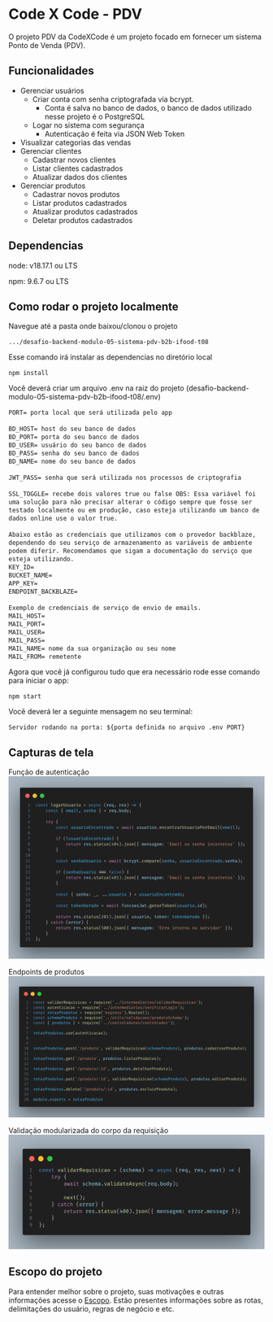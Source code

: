 # Code X Code - PDV

O projeto PDV da CodeXCode é um projeto focado em fornecer um sistema Ponto de Venda (PDV).


## Funcionalidades

- Gerenciar usuários
    - Criar conta com senha criptografada via bcrypt.
        - Conta é salva no banco de dados, o banco de dados utilizado nesse projeto é o PostgreSQL
    - Logar no sistema com segurança
        - Autenticação é feita via JSON Web Token
- Visualizar categorias das vendas
- Gerenciar clientes
    - Cadastrar novos clientes
    - Listar clientes cadastrados
    - Atualizar dados dos clientes
- Gerenciar produtos
    - Cadastrar novos produtos
    - Listar produtos cadastrados
    - Atualizar produtos cadastrados
    - Deletar produtos cadastrados


## Dependencias

node: v18.17.1 ou LTS

npm: 9.6.7  ou LTS


## Como rodar o projeto localmente

Navegue até a pasta onde baixou/clonou o projeto 

```CLI
.../desafio-backend-modulo-05-sistema-pdv-b2b-ifood-t08
```

Esse comando irá instalar as dependencias no diretório local
```CLI
npm install
```

Você deverá criar um arquivo .env na raiz do projeto (desafio-backend-modulo-05-sistema-pdv-b2b-ifood-t08/.env)
```.env
PORT= porta local que será utilizada pelo app

BD_HOST= host do seu banco de dados
BD_PORT= porta do seu banco de dados
BD_USER= usuário do seu banco de dados
BD_PASS= senha do seu banco de dados
BD_NAME= nome do seu banco de dados

JWT_PASS= senha que será utilizada nos processos de criptografia

SSL_TOGGLE= recebe dois valores true ou false OBS: Essa variável foi uma solução para não precisar alterar o código sempre que fosse ser testado localmente ou em produção, caso esteja utilizando um banco de dados online use o valor true.

Abaixo estão as credenciais que utilizamos com o provedor backblaze, dependendo do seu serviço de armazenamento as variáveis de ambiente podem diferir. Recomendamos que sigam a documentação do serviço que esteja utilizando.
KEY_ID=
BUCKET_NAME=
APP_KEY=
ENDPOINT_BACKBLAZE=

Exemplo de credenciais de serviço de envio de emails.
MAIL_HOST=
MAIL_PORT=
MAIL_USER=
MAIL_PASS=
MAIL_NAME= nome da sua organização ou seu nome
MAIL_FROM= remetente
```

Agora que você já configurou tudo que era necessário rode esse comando para iniciar o app:
```CLI
npm start
```
Você deverá ler a seguinte mensagem no seu terminal:
```CLI
Servidor rodando na porta: ${porta definida no arquivo .env PORT}
```


## Capturas de tela

Função de autenticação
![logarUsuario](./code_shots/logarUser.png)

Endpoints de produtos
![rotasProdutos](./code_shots/produtoRotas.png)

Validação modularizada do corpo da requisição
![validacaoCorpoReq](./code_shots/validacaoBody.png)


## Escopo do projeto

Para entender melhor sobre o projeto, suas motivações e outras informações acesse o [Escopo](./escopo.md). Estão presentes informações sobre as rotas, delimitações do usuário, regras de negócio e etc. 
